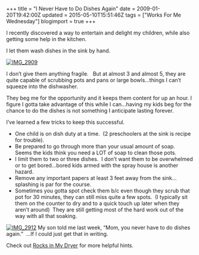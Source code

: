 +++
title = "I Never Have to Do Dishes Again"
date = 2009-01-20T19:42:00Z
updated = 2015-05-10T15:51:46Z
tags = ["Works For Me Wednesday"]
blogimport = true 
+++

I recently discovered a way to entertain and delight my children, while also getting some help in the kitchen.&#160; 

I let them wash dishes in the sink by hand.&#160; 

[![IMG_2909](https://latc.s3.amazonaws.com/wp-content/uploads/2009/01/img-2909-thumb.jpg "IMG_2909")](https://latc.s3.amazonaws.com/wp-content/uploads/2009/01/img-2909.jpg) 

I don’t give them anything fragile.&#160;&#160; But at almost 3 and almost 5, they are quite capable of scrubbing pots and pans or large bowls…things I can’t squeeze into the dishwasher.&#160; 

They beg me for the opportunity and it keeps them content for up an hour. I figure I gotta take advantage of this while I can…having my kids beg for the chance to do the dishes is not something I anticipate lasting forever.&#160;&#160; 

I’ve learned a few tricks to keep this successful.

*   One child is on dish duty at a time.&#160; (2 preschoolers at the sink is recipe for trouble).&#160;
*   Be prepared to go through more than your usual amount of soap.&#160; Seems the kids think you need a LOT of soap to clean those pots.
*   I limit them to two or three dishes.&#160; I don’t want them to be overwhelmed or to get bored…bored kids armed with the spray house is another hazard.
*   Remove any important papers at least 3 feet away from the sink…splashing is par for the course.
*   Sometimes you gotta spot check them b/c even though they scrub that pot for 30 minutes, they can still miss quite a few spots.&#160; (I typically sit them on the counter to dry and to a quick touch up later when they aren’t around)&#160; They are still getting most of the hard work out of the way with all that soaking.&#160;

[![IMG_2912](https://latc.s3.amazonaws.com/wp-content/uploads/2009/01/img-2912-thumb.jpg "IMG_2912")](https://latc.s3.amazonaws.com/wp-content/uploads/2009/01/img-2912.jpg) My son told me last week, “Mom, you never have to do dishes again.”&#160; …If I could just get that in writing.

Check out [Rocks in My Dryer](http://rocksinmydryer.typepad.com/) for more helpful hints.
